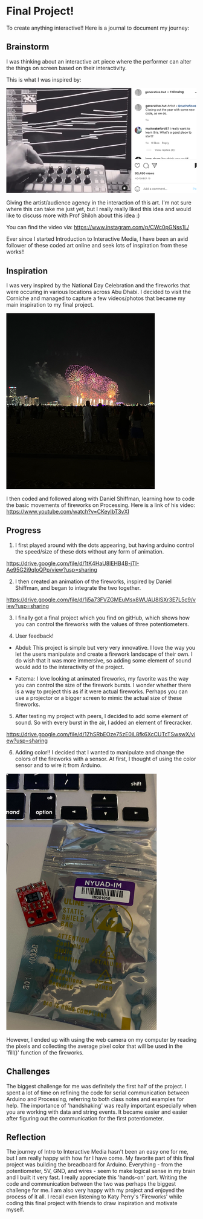# Final Project!
To create anything interactive!! Here is a journal to document my journey:

## Brainstorm 
I was thinking about an interactive art piece where the performer can alter the things on screen based on their interactivity. 

This is what I was inspired by:

![](GenerativeHutInstagram.png)

Giving the artist/audience agency in the interaction of this art. I'm not sure where this can take me just yet, but I really really liked this idea and would like to discuss more with Prof Shiloh about this idea :)

You can find the video via: https://www.instagram.com/p/CWc0pGNss1L/

Ever since I started Introduction to Interactive Media, I have been an avid follower of these coded art online and seek lots of inspiration from these works!!


## Inspiration

I was very inspired by the National Day Celebration and the fireworks that were occuring in various locations across Abu Dhabi. I decided to visit the Corniche and managed to capture a few videos/photos that became my main inspiration to my final project. 

![](NationalDayFireworks.png)

I then coded and followed along with Daniel Shiffman, learning how to code the basic movements of fireworks on Processing. 
Here is a link of his video: https://www.youtube.com/watch?v=CKeyIbT3vXI

## Progress
1. I first played around with the dots appearing, but having arduino control the speed/size of these dots without any form of animation. 

https://drive.google.com/file/d/1tK4HaU8lEHB4B-jTI-Ae95G2i9qIoQPp/view?usp=sharing

2. I then created an animation of the fireworks, inspired by Daniel Shiffman, and began to integrate the two together.

https://drive.google.com/file/d/1j5a73FVZGMEuMsx8WUAU8ISXr3E7L5c9/view?usp=sharing


3. I finally got a final project which you find on gitHub, which shows how you can control the fireworks with the values of three potentiometers. 


4. User feedback!

- Abdul: This project is simple but very very innovative. I love the way you let the users manipulate and create a firework landscape of their own. I do wish that it was more immersive, so adding some element of sound would add to the interactivity of the project. 

- Fatema: I love looking at animated fireworks, my favorite was the way you can control the size of the firework bursts. I wonder whether there is a way to project this as if it were actual fireworks. Perhaps you can use a projector or a bigger screen to mimic the actual size of these fireworks. 


5. After testing my project with peers, I decided to add some element of sound. So with every burst in the air, I added an element of firecracker. 

https://drive.google.com/file/d/1ZhSRbEOze75zE0iL8fk6XcCUTcTSwswX/view?usp=sharing

6. Adding color!! I decided that I wanted to manipulate and change the colors of the fireworks with a sensor. At first, I thought of using the color sensor and to wire it from Arduino.

![](ColorSensor.png)

However, I ended up with using the web camera on my computer by reading the pixels and collecting the average pixel color that will be used in the 'fill()' function of the fireworks. 

## Challenges

The biggest challenge for me was definitely the first half of the project. I spent a lot of time on refining the code for serial communication between Arduino and Processing, referring to both class notes and examples for help. The importance of 'handshaking' was really important especially when you are working with data and string events. It became easier and easier after figuring out the communication for the first potentiometer. 


## Reflection

The journey of Intro to Interactive Media hasn't been an easy one for me, but I am really happy with how far I have come. My favorite part of this final project was building the breadboard for Arduino. Everything - from the potentiometer, 5V, GND, and wires - seem to make logical sense in my brain and I built it very fast. I really appreciate this 'hands-on' part. Writing the code and communication between the two was perhaps the biggest challenge for me. I am also very happy with my project and enjoyed the process of it all. I recall even listening to Katy Perry's 'Fireworks' while coding this final project with friends to draw inspiration and motivate myself. 

